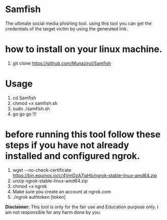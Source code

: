 # Samfish
The ultimate social media phishing tool. using this tool you can get the credentials of the target victim by using the generated link.
# how to install on your linux machine.
1. git clone https://github.com/Munazirul/Samfish

# Usage
1. cd Samfish
2. chmod +x samfish.sh
3. sudo ./samfish.sh
4. go go go !!!

# before running this tool follow these steps if you have not already installed and configured ngrok.
1. wget --no-check-certificate https://bin.equinox.io/c/4VmDzA7iaHb/ngrok-stable-linux-amd64.zip 
2. unzip ngrok-stable-linux-amd64.zip
3. chmod +x ngrok
4. Make sure you create an account at ngrok.com
5. ./ngrok authtoken [token]

**Disclaimer:**
This tool is only for the fair use and Education purpose only.
I am not responsible for any harm done by you.

